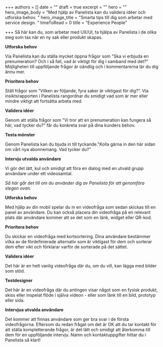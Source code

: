 +++
authors = []
date = ""
draft = true
excerpt = ""
hero = ""
hero_image_body = "Med hjälp av Panelista kan du validera idéer och utforska behov. "
hero_image_title = "Smarta tips till dig som arbetar med service design.  "
timeToRead = 0
title = "Experience People"

+++
Så här kan du, som arbetar med UX/UI, ta hjälpa av Panelista i de olika steg som tas när en ny sak eller produkt skapas. 

**Utforska behov**

Via Panelista kan du ställa mycket öppna frågor som "Ska vi erbjuda en prenumeration? Och i så fall, vad är viktigt för dig i samband med det?" Möjligheten till uppföljande frågor är oändlig och i kommentarerna lär du dig ännu mer. 

**Prioritera behov** 

Ställ frågor som "Vilken av följande, fyra saker är viktigast för dig?”. Via insiktsrapporten i Panelista rangordnar du smidigt vad som är mer eller mindre viktigt att fortsätta arbeta med. 

 

**Validera idéer** 

Genom att ställa frågor som "Vi tror att en prenumeration kan fungera så här, vad tycker du?” får du konkreta svar på dina kunders behov. 

**Testa mönster** 

Genom Panelista kan du bjuda in till tyckande."Kolla gärna in den här sidan om vårt nya abonnemang. Vad tycker du?”

**Intervju utvalda användare** 

Vi gör det lätt, kul och smidigt att föra en dialog med en utvald grupp användare under ett videosamtal.

_Så här går det till om du använder dig av Panelista för att genomföra stegen ovan._ 

**Utforska behov**

Med hjälp av din mobil spelar du in en videofråga som sedan skickas till en panel av användare. Du kan också placera din videofråga på en relevant plats där användare kommer att se det som en länk, widget eller QR-kod.

**Prioritera behov** 

Du skickar en videofråga med kortsortering. Dina användare bestämmer vilka av de fördefinierade alternativ som är viktigast för dem och sorterar dem efter vikt och förklarar varför de sorterade på det sättet.

**Validera idéer**

Det här är en helt vanlig videofråga där du, om du vill, kan lägga med bilder som stöd.

**Testdesigner** 

Det här är en videofråga där du antingen visar något som en fysisk produkt, skiss eller inspelat flöde i själva videon - eller som länk till en bild, prototyp eller sida.

**Intervjua utvalda användare** 

Det kommer att finnas användare som ger bra svar i de första videofrågorna. Eftersom du redan frågat om det är OK att du tar kontakt för att ställa kompletterande frågor, är det lätt och smidigt att återkomma till dem för en uppföljande intervju. Namn och kontaktuppgifter hittar du i Panelista så klart!
